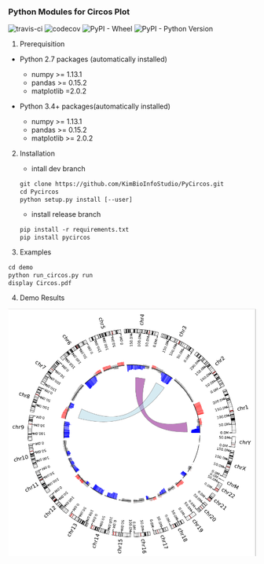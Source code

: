 ### Python Modules for Circos Plot

![travis-ci](https://www.travis-ci.org/KimBioInfoStudio/PyCircos.svg?branch=develop)
![codecov](https://codecov.io/gh/KimBioInfoStudio/PyCircos/branch/develop/graph/badge.svg)
![PyPI - Wheel](https://img.shields.io/pypi/wheel/yes.svg)
![PyPI - Python Version](https://img.shields.io/pypi/pyversions/python2.svg)

1. Prerequisition

- Python 2.7 packages (automatically installed)
  - numpy >= 1.13.1
  - pandas >= 0.15.2
  - matplotlib =2.0.2

- Python 3.4+ packages(automatically installed)
  - numpy >= 1.13.1
  - pandas >= 0.15.2
  - matplotlib >= 2.0.2

2. Installation
   - intall dev branch

    ```
    git clone https://github.com/KimBioInfoStudio/PyCircos.git
    cd Pycircos
    python setup.py install [--user]
    ```
    - install release branch
    ```
    pip install -r requirements.txt
    pip install pycircos
    ```
    
3. Examples


```
cd demo
python run_circos.py run
display Circos.pdf
```
4. Demo Results 

![](./demo.png)



